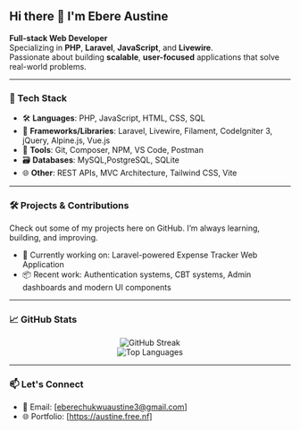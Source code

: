 ## Hi there 👋 I'm Ebere Austine

**Full-stack Web Developer**  
Specializing in **PHP**, **Laravel**, **JavaScript**, and **Livewire**.  
Passionate about building **scalable**, **user-focused** applications that solve real-world problems.

---

### 🚀 Tech Stack
- 🛠 **Languages**: PHP, JavaScript, HTML, CSS, SQL 
- 🧱 **Frameworks/Libraries**: Laravel, Livewire, Filament, CodeIgniter 3, jQuery, Alpine.js, Vue.js  
- 🎨 **Tools**: Git, Composer, NPM, VS Code, Postman  
- 🗃 **Databases**: MySQL,PostgreSQL, SQLite  
- 🌐 **Other**: REST APIs, MVC Architecture, Tailwind CSS, Vite

---

### 🛠️ Projects & Contributions
Check out some of my projects here on GitHub. I’m always learning, building, and improving.

- 💼 Currently working on: Laravel-powered Expense Tracker Web Application  
- 📦 Recent work: Authentication systems, CBT systems, Admin dashboards and modern UI components

---

### 📈 GitHub Stats

<p align="center">
  <!--
    <img src="https://github-readme-stats.vercel.app/api?username=angel-jeyriel&show_icons=true&theme=radical" alt="Angel's GitHub Stats" />
    <br />
  -->   
  <img src="https://github-readme-streak-stats.herokuapp.com?user=angel-jeyriel&theme=radical" alt="GitHub Streak" />
  <br />
  <img src="https://github-readme-stats.vercel.app/api/top-langs/?username=angel-jeyriel&layout=compact&theme=radical" alt="Top Languages" />
  
</p>

---

### 📫 Let's Connect
- 📧 Email: [eberechukwuaustine3@gmail.com]
- 🌐 Portfolio: [https://austine.free.nf]
<!--
  - 💼 LinkedIn: [linkedin.com/in/yourusername]

  ---

  > _"Code is not just about syntax—it's about creating value, improving lives, and solving problems."_  
  > — Angel Jeyriel
-->
